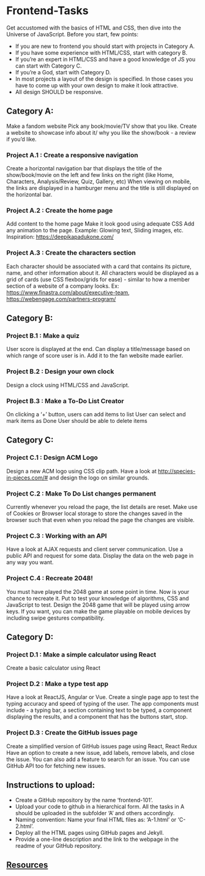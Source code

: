 # Frontend-Tasks

Get accustomed with the basics of HTML and CSS, then dive into the Universe of JavaScript.
Before you start, few points: 
* If you are new to frontend you should start with projects in Category A. 
* If you have some experience with HTML/CSS, start with category B. 
* If you’re an expert in HTML/CSS and have a good knowledge of JS you can start with Category C. 
* If you’re a God, start with Category D.  
* In most projects a layout of the design is specified. In those cases you have to come up with your own design to make it look attractive.
* All design SHOULD be responsive.

## Category A:

Make a fandom website
Pick any book/movie/TV show that you like. Create a website to showcase info about it/ why you like the show/book - a review if you’d like.

### Project A.1 : Create a responsive navigation
Create a horizontal navigation bar that displays the title of the show/book/movie on the left and few links on the right (like Home, Characters, Analysis/Review, Quiz, Gallery, etc)
When viewing on mobile, the links are displayed in a hamburger menu and the title is still displayed on the horizontal bar.

### Project A.2 : Create the home page
Add content to the home page 
Make it look good using adequate CSS
Add any animation to the page. Example: Glowing text, Sliding images, etc.
Inspiration: https://deepikapadukone.com/

### Project A.3 : Create the characters section
Each character should be associated with a card that contains its picture, name, and other information about it.
All characters would be displayed as a grid of cards (use CSS flexbox/grids for ease) - similar to how a member section of a website of a company looks.
Ex: https://www.finastra.com/about/executive-team, https://webengage.com/partners-program/ 

## Category B:

### Project B.1 : Make a quiz
User score is displayed at the end.
Can display a title/message based on which range of score user is in.
Add it to the fan website made earlier.

### Project B.2 : Design your own clock
Design a clock using HTML/CSS and JavaScript.

### Project B.3 : Make a To-Do List Creator
On clicking a ‘+’ button, users can add items to list
User can select and mark items as Done
User should be able to delete items

## Category C:

### Project C.1 : Design ACM Logo
Design a new ACM logo using CSS clip path. Have a look at http://species-in-pieces.com/# and design the logo on similar grounds.

### Project C.2 : Make To Do List changes permanent
Currently whenever you reload the page, the list details are reset. Make use of Cookies or Browser local storage to store the changes saved in the browser such that even when you reload the page the changes are visible.

### Project C.3 : Working with an API
Have a look at AJAX requests and client server communication.
Use a public API and request for some data.
Display the data on the web page in any way you want.

### Project C.4 : Recreate 2048!
You must have played the 2048 game at some point in time. Now is your chance to recreate it. Put to test your knowledge of algorithms, CSS and JavaScript to test.
Design the 2048 game that will be played using arrow keys.
If you want, you can make the game playable on mobile devices by including swipe gestures compatibility.

## Category D:

### Project D.1 : Make a simple calculator using React
Create a basic calculator using React

### Project D.2 : Make a type test app
Have a look at ReactJS, Angular or Vue. 
Create a single page app to test the typing accuracy and speed of typing of the user.
The app components must include - a typing bar, a section containing text to be typed, a component displaying the results, and a component that has the buttons start, stop.

### Project D.3 : Create the GitHub issues page
 Create a simplified version of GitHub issues page using React, React Redux
Have an option to create a new issue, add labels, remove labels, and close the issue.
You can also add a feature to search for an issue.
You can use GitHub API too for fetching new issues.

## Instructions to upload:
* Create a GitHub repository by the name ‘frontend-101’.
* Upload your code to github in a hierarchical form. All the tasks in A should be uploaded in the subfolder ‘A’ and others accordingly.
* Naming convention: Name your final HTML files as: ‘A-1.html’ or ‘C-2.html’.
* Deploy all the HTML pages using GitHub pages and Jekyll.
* Provide a one-line description and the link to the webpage in the readme of your GitHub repository.

## [Resources](https://docs.google.com/document/d/1-oQS7odXRiq8U8D6mwpaHtxiEcZdXDfQwqIxppMQWbA/edit?usp=sharing)
